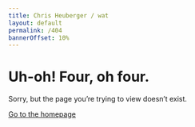```yaml
---
title: Chris Heuberger / wat
layout: default
permalink: /404
bannerOffset: 10%
---
```


<div class="main-content">

  <div class="broken-container">
    <h1 class="broken-header">Uh-oh! <span>Four, oh four.</span></h1>
    <p class="broken-text">Sorry, but the page you’re trying to view doesn’t exist.</p>
    <p class="broken-float"><a class="broken-link" href="index.html">Go to the homepage</a></p>
  </div>

</div>